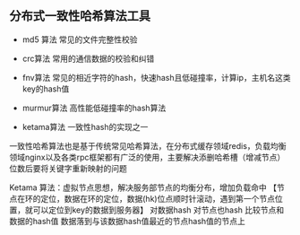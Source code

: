## 分布式一致性哈希算法工具
- md5 算法 常见的文件完整性校验
- crc算法 常用的通信数据的校验和纠错
- fnv算法 常见的相近字符的hash，快速hash且低碰撞率，计算ip，主机名这类key的hash值
- murmur算法 高性能低碰撞率的hash算法


- ketama算法 一致性hash的实现之一

一致性哈希算法也是基于传统常见哈希算法，在分布式缓存领域redis，负载均衡领域nginx以及各类rpc框架都有广泛的使用，主要解决添删哈希槽（增减节点）位数后要将关键字重新映射的问题

Ketama 算法：虚拟节点思想，解决服务部节点的均衡分布，增加负载命中
	【节点在环的定位，数据在环的定位，数据(hk)位点顺时针滚动，遇到第一个节点位置，就可以定位到key的数据到服务器】
	对数据hash
	对节点也hash
	比较节点和数据的hash值
	数据落到与该数据hash值最近的节点hash值的节点上